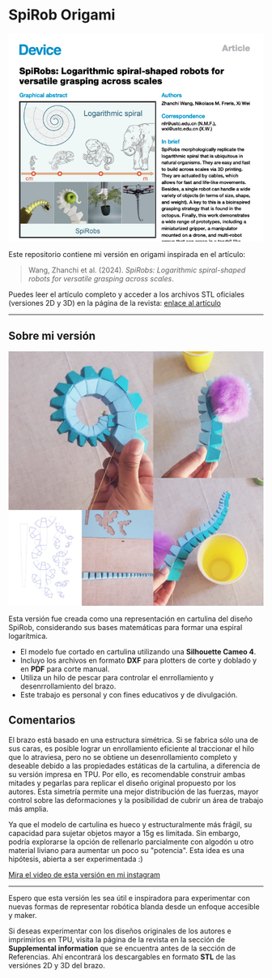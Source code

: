 # SpiRob Origami 
![Modelo origami](Imagenes/spirobs_article.png)

Este repositorio contiene mi versión en origami inspirada en el artículo:

> Wang, Zhanchi et al. (2024). *SpiRobs: Logarithmic spiral-shaped robots for versatile grasping across scales*.

Puedes leer el artículo completo y acceder a los archivos STL oficiales (versiones 2D y 3D) en la página de la revista: [enlace al artículo](https://www.cell.com/device/fulltext/S2666-9986(24)00603-3?_returnURL=https%3A%2F%2Flinkinghub.elsevier.com%2Fretrieve%2Fpii%2FS2666998624006033%3Fshowall%3Dtrue)

---

## Sobre mi versión

![Modelo origami](Imagenes/spirobs_origami_.png)

Esta versión fue creada como una representación en cartulina del diseño SpiRob, considerando sus bases matemáticas para formar una espiral logarítmica.

- El modelo fue cortado en cartulina utilizando una **Silhouette Cameo 4**.
- Incluyo los archivos en formato **DXF** para plotters de corte y doblado y en **PDF** para corte manual.
- Utiliza un hilo de pescar para controlar el enrrollamiento y desenrrollamiento del brazo.
- Este trabajo es personal y con fines educativos y de divulgación.

## Comentarios

El brazo está basado en una estructura simétrica. Si se fabrica sólo una de sus caras, es posible lograr un enrollamiento eficiente al traccionar el hilo que lo atraviesa, pero no se obtiene un desenrollamiento completo y deseable debido a las propiedades estáticas de la cartulina, a diferencia de su versión impresa en TPU. Por ello, es recomendable construir ambas mitades y pegarlas para replicar el diseño original propuesto por los autores. Esta simetría permite una mejor distribución de las fuerzas, mayor control sobre las deformaciones y la posibilidad de cubrir un área de trabajo más amplia.

Ya que el modelo de cartulina es hueco y estructuralmente más frágil, su capacidad para sujetar objetos mayor a 15g es limitada. Sin embargo, podría explorarse la opción de rellenarlo parcialmente con algodón u otro material liviano para aumentar un poco su "potencia". Esta idea es una hipótesis, abierta a ser experimentada :)

[Mira el video de esta versión en mi instagram](https://www.instagram.com/p/DGn_4GtSkRy/)
____


Espero que esta versión les sea útil e inspiradora para experimentar con nuevas formas de representar robótica blanda desde un enfoque accesible y maker.

Si deseas experimentar con los diseños originales de los autores e imprimirlos en TPU, visita la página de la revista en la sección de **Supplemental information** que se encuentra antes de la sección de Referencias. Ahí encontrará los descargables en formato **STL** de las versiónes 2D y 3D del brazo.


